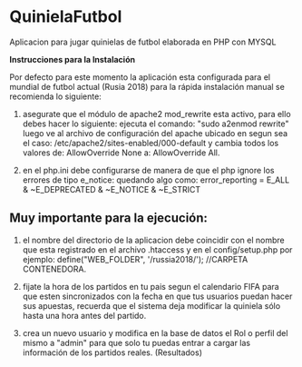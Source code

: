 QuinielaFutbol
==============

Aplicacion para jugar quinielas de futbol elaborada en PHP con MYSQL

<b>Instrucciones para la Instalación</b>

Por defecto para este momento la aplicación esta configurada para el mundial
de futbol actual (Rusia 2018) para la rápida instalación manual se recomienda
lo siguiente:

1. asegurate que el módulo de apache2 mod_rewrite esta activo, para ello debes hacer lo siguiente:
ejecuta el comando: "sudo a2enmod rewrite" luego ve al archivo de configuración del apache ubicado en segun sea el caso: 
/etc/apache2/sites-enabled/000-default
y cambia todos los valores  de: AllowOverride None a: AllowOverride All.

2. en el php.ini debe configurarse de manera de que el php ignore los errores de tipo e_notice: quedando algo como:
error_reporting = E_ALL & ~E_DEPRECATED & ~E_NOTICE & ~E_STRICT

## Muy importante para la ejecución:

1. el nombre del directorio de la aplicacion debe coincidir con el nombre que esta registrado en el archivo .htaccess y en el config/setup.php por ejemplo:
 define("WEB_FOLDER", '/russia2018/'); //CARPETA CONTENEDORA.

 2. fijate la hora de los partidos en tu pais segun el calendario FIFA para que esten sincronizados con la fecha en que tus usuarios puedan hacer sus apuestas, recuerda que el sistema deja modificar la quiniela sólo hasta una hora antes del partido.
 
 3. crea un nuevo usuario y modifica en la base de datos el Rol o perfil del mismo a "admin" para que solo tu puedas entrar a cargar las información de los partidos reales. (Resultados)






